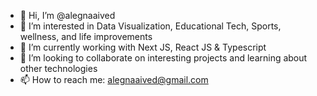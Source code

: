 - 👋 Hi, I’m @alegnaaived
- 👀 I’m interested in Data Visualization, Educational Tech, Sports, wellness, and life improvements
- 🌱 I’m currently working with Next JS, React JS & Typescript
- 💞️ I’m looking to collaborate on interesting projects and learning about other technologies
- 📫 How to reach me: alegnaaived@gmail.com

<!---
alegnaaived/alegnaaived is a ✨ special ✨ repository because its `README.md` (this file) appears on your GitHub profile.
You can click the Preview link to take a look at your changes.
--->
